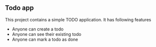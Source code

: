 ## Todo app
This project contains a simple TODO application.
It has following features 
- Anyone can create a todo
- Anyone can see their existing todo
- Anyone can mark a todo as done
